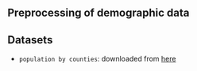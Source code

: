 ## Preprocessing of demographic data

## Datasets
- `population by counties`: downloaded from [here](https://repositorio.seade.gov.br/dataset/municipios/resource/a570f89d-993e-4a47-8fe5-856737f77d42?inner_span=True)
